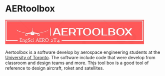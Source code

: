 # AERtoolbox

<p class="aligncenter">
    <img src="images/aertoolbox.jpg" alt="centered image" >
</p> 

Aertoolbox is a software develop by aerospace engineering students at the [University of Toronto](https://www.utoronto.ca/).  The software include code that were develop from classroom and design teams and more. Thjs tool box is a good tool of reference to design aircraft, roket and satellites. 
